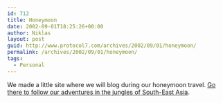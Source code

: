 ```yaml
---
id: 712
title: Honeymoon
date: 2002-09-01T18:25:26+00:00
author: Niklas
layout: post
guid: http://www.protocol7.com/archives/2002/09/01/honeymoon/
permalink: /archives/2002/09/01/honeymoon/
tags:
  - Personal
---
```

<div class='microid-dd9fa1701f64e2a5ce7bb974df231b92bf5a230d'>
  <p>
    We made a little site where we will blog during our honeymoon travel. <a href="http://www.protocol7.com/trip">Go there to follow our adventures in the jungles of South-East Asia</a>.
  </p>
</div>